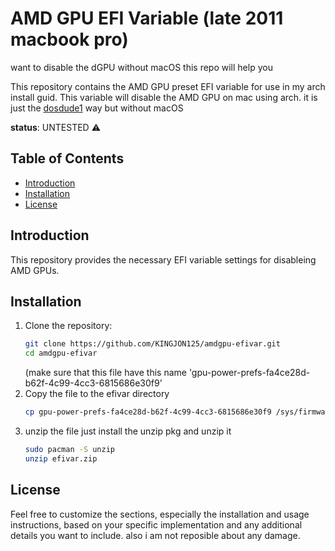 # AMD GPU EFI Variable (late 2011 macbook pro) 

want to disable the dGPU without macOS this repo will help you 

This repository contains the AMD GPU preset EFI variable for use in my arch install guid. This variable will disable the AMD GPU on mac using arch.
it is just the [dosdude1](https://dosdude1.com/gpudisable/) way but without macOS 

**status**: UNTESTED ⚠️

## Table of Contents

- [Introduction](#introduction)
- [Installation](#installation)
- [License](#license)

## Introduction

This repository provides the necessary EFI variable settings for disableing AMD GPUs. 

## Installation

1. Clone the repository:
   ```bash
   git clone https://github.com/KINGJON125/amdgpu-efivar.git
   cd amdgpu-efivar
   ```
   (make sure that this file have this name 'gpu-power-prefs-fa4ce28d-b62f-4c99-4cc3-6815686e30f9'
2. Copy the file to the efivar directory 
      ```bash
   cp gpu-power-prefs-fa4ce28d-b62f-4c99-4cc3-6815686e30f9 /sys/firmware/efi/efivar
   ```
3. unzip the file
   just install the unzip pkg and unzip it
   ```bash
   sudo pacman -S unzip
   unzip efivar.zip
   ```
## License



Feel free to customize the sections, especially the installation and usage instructions, based on your specific implementation and any additional details you want to include. also i am not reposible about any damage. 
